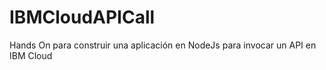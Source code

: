 # IBMCloudAPICall
Hands On para construir una aplicación en NodeJs para invocar un API en IBM Cloud

